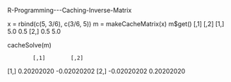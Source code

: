 R-Programming---Caching-Inverse-Matrix

x = rbind(c(5, 3/6), c(3/6, 5))
m = makeCacheMatrix(x)
m$get()
         [,1]  [,2]
   [1,]  5.0    0.5
   [2,]  0.5    5.0

cacheSolve(m)
        
            [,1]        [,2]
[1,]  0.20202020 -0.02020202
[2,] -0.02020202  0.20202020
